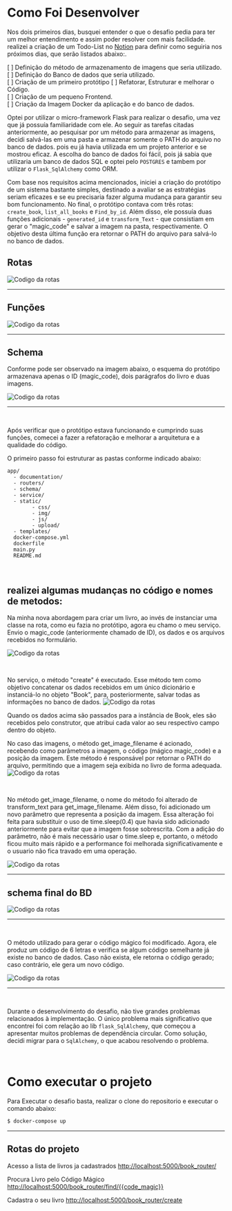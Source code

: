 # Como Foi Desenvolver
Nos dois primeiros dias, busquei entender o que o desafio pedia para ter um melhor entendimento e assim poder resolver com mais facilidade. realizei a criação de um Todo-List no [Notion](https://www.notion.so/) para definir como seguiria nos próximos dias, que serão listados abaixo:.<br>

[ ] Definição do método de armazenamento de imagens que seria utilizado.<br>
[ ] Definição do Banco de dados que seria utilizado.<br>
[ ] Criação de um primeiro protótipo
[ ] Refatorar, Estruturar e melhorar o Código.<br>
[ ] Criação de um pequeno Frontend.<br>
[ ] Criação da Imagem Docker da aplicação e do banco de dados.

Optei por utilizar o micro-framework Flask para realizar o desafio, uma vez que já possuía familiaridade com ele. Ao seguir as tarefas citadas anteriormente, ao pesquisar por um método para armazenar as imagens, decidi salvá-las em uma pasta e armazenar somente o PATH do arquivo no banco de dados. pois eu já havia utilizada em um projeto anterior e se mostrou eficaz. A escolha do banco de dados foi fácil, pois já sabia que utilizaria um banco de dados SQL e optei pelo ```POSTGRES``` e tambem por utilizar o ```Flask_SqlAlchemy``` como ORM.

Com base nos requisitos acima mencionados, iniciei a criação do protótipo de um sistema bastante simples, destinado a avaliar se as estratégias seriam eficazes e se eu precisaria fazer alguma mudança para garantir seu bom funcionamento. No final, o protótipo contava com três rotas: ```create_book```, ```list_all_books``` e ```Find_by_id```. Além disso, ele possuía duas funções adicionais - ```generated_id``` e ```transform_Text``` - que consistiam em gerar o "magic_code" e salvar a imagem na pasta, respectivamente. O objetivo desta última função era retornar o PATH do arquivo para salvá-lo no banco de dados.

## Rotas
![Codigo da rotas](app/static/img/routers.png)
<hr>

## Funções
![Codigo da rotas](app/static/img/functions.png)
<hr>

## Schema
Conforme pode ser observado na imagem abaixo, o esquema do protótipo armazenava apenas o ID (magic_code), dois parágrafos do livro e duas imagens.

![Codigo da rotas](app/static/img/schema01.png)

<hr>

<br>

Após verificar que o protótipo estava funcionando e cumprindo suas funções, comecei a fazer a refatoração e melhorar a arquitetura e a qualidade do código.

O primeiro passo foi estruturar as pastas conforme indicado abaixo:
```
app/
  - documentation/
  - routers/
  - schema/
  - service/
  - static/
        - css/
        - img/
        - js/
        - upload/
  - templates/
  docker-compose.yml
  dockerfile
  main.py
  README.md
```
<br>

## realizei algumas mudanças no código e nomes de metodos: 

Na minha nova abordagem para criar um livro, ao invés de instanciar uma classe na rota, como eu fazia no protótipo, agora eu chamo o meu serviço. Envio o magic_code (anteriormente chamado de ID), os dados e os arquivos recebidos no formulário.
<br>

![Codigo da rotas](app/static/img/router_create.png)

<br>

No serviço, o método "create" é executado. Esse método tem como objetivo concatenar os dados recebidos em um único dicionário e instanciá-lo no objeto "Book", para, posteriormente, salvar todas as informações no banco de dados.
![Codigo da rotas](app/static/img/create_service.png)


Quando os dados acima são passados para a instância de Book, eles são recebidos pelo construtor, que atribui cada valor ao seu respectivo campo dentro do objeto.

No caso das imagens, o método get_image_filename é acionado, recebendo como parâmetros a imagem, o código (mágico magic_code) e a posição da imagem. Este método é responsável por retornar o PATH do arquivo, permitindo que a imagem seja exibida no livro de forma adequada.
![Codigo da rotas](app/static/img/__init__.png)

<br>

No método get_image_filename, o nome do método foi alterado de transform_text para get_image_filename. Além disso, foi adicionado um novo parâmetro que representa a posição da imagem. Essa alteração foi feita para substituir o uso de time.sleep(0.4) que havia sido adicionado anteriormente para evitar que a imagem fosse sobrescrita. Com a adição do parâmetro, não é mais necessário usar o time.sleep e, portanto, o método ficou muito mais rápido e a performance foi melhorada significativamente e o usuario não fica travado em uma operação.

![Codigo da rotas](app/static/img/get_filename.png)
<hr>

## schema final do BD
![Codigo da rotas](app/static/img/newSchema.png)

<hr>
<br>

O método utilizado para gerar o código mágico foi modificado. Agora, ele produz um código de 6 letras e verifica se algum código semelhante já existe no banco de dados. Caso não exista, ele retorna o código gerado; caso contrário, ele gera um novo código.

![Codigo da rotas](app/static/img/generated.png)
<br>

<hr>

<br>

Durante o desenvolvimento do desafio, não tive grandes problemas relacionados à implementação. O único problema mais significativo que encontrei foi com relação ao lib ```flask_SqlAlchemy```, que começou a apresentar muitos problemas de dependência circular. Como solução, decidi migrar para o ```SqlAlchemy```, o que acabou resolvendo o problema.

<br>

# Como executar o projeto

Para Executar o desafio basta, realizar o clone do repositorio e executar o comando abaixo:

```bash
$ docker-compose up
```
<hr>

## Rotas do projeto

Acesso a lista de livros ja cadastrados
<http://localhost:5000/book_router/>

Procura Livro pelo Código Mágico
<http://localhost:5000/book_router/find/{{code_magic}}>

Cadastra o seu livro
<http://localhost:5000/book_router/create>
